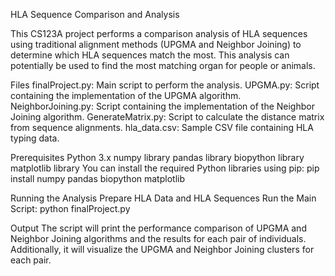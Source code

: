 HLA Sequence Comparison and Analysis

This CS123A project performs a comparison analysis of HLA sequences using traditional alignment methods (UPGMA and Neighbor Joining) to determine which HLA sequences match the most. This analysis can potentially be used to find the most matching organ for people or animals.

Files
finalProject.py: Main script to perform the analysis.
UPGMA.py: Script containing the implementation of the UPGMA algorithm.
NeighborJoining.py: Script containing the implementation of the Neighbor Joining algorithm.
GenerateMatrix.py: Script to calculate the distance matrix from sequence alignments.
hla_data.csv: Sample CSV file containing HLA typing data.

Prerequisites
Python 3.x
numpy library
pandas library
biopython library
matplotlib library
You can install the required Python libraries using pip:
pip install numpy pandas biopython matplotlib

Running the Analysis
Prepare HLA Data and HLA Sequences
Run the Main Script: python finalProject.py

Output
The script will print the performance comparison of UPGMA and Neighbor Joining algorithms and the results for each pair of individuals. Additionally, it will visualize the UPGMA and Neighbor Joining clusters for each pair.